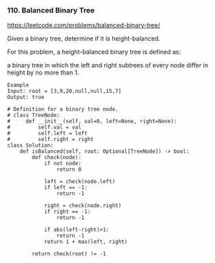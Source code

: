 ### 110. Balanced Binary Tree

https://leetcode.com/problems/balanced-binary-tree/

Given a binary tree, determine if it is height-balanced.

For this problem, a height-balanced binary tree is defined as:

a binary tree in which the left and right subtrees of every node differ in height by no more than 1.

```
Example 
Input: root = [3,9,20,null,null,15,7]
Output: true
```

```
# Definition for a binary tree node.
# class TreeNode:
#     def __init__(self, val=0, left=None, right=None):
#         self.val = val
#         self.left = left
#         self.right = right
class Solution:
    def isBalanced(self, root: Optional[TreeNode]) -> bool:
        def check(node):
            if not node:
                return 0
            
            left = check(node.left)
            if left == -1:
                return -1
            
            right = check(node.right)
            if right == -1:
                return -1
            
            if abs(left-right)>1:
                return -1
            return 1 + max(left, right)
        
        return check(root) != -1 
```        
